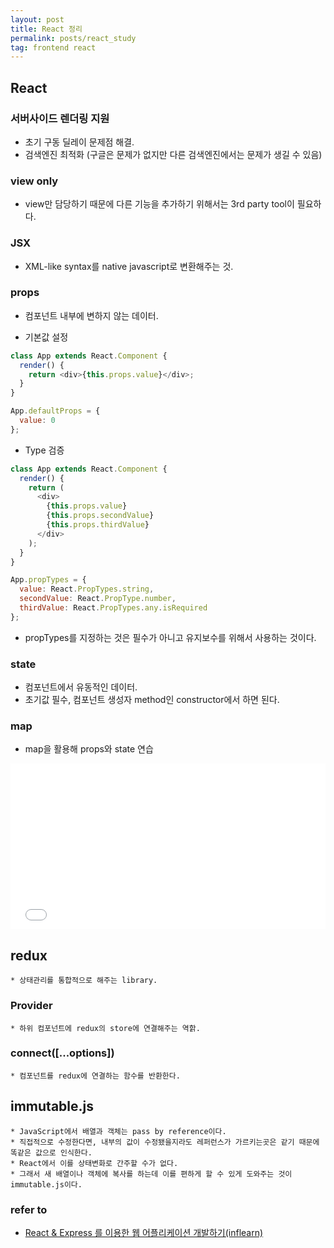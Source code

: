 ```yaml
---
layout: post
title: React 정리
permalink: posts/react_study
tag: frontend react
---
```


## React

### 서버사이드 렌더링 지원

- 초기 구동 딜레이 문제점 해결.
- 검색엔진 최적화 (구글은 문제가 없지만 다른 검색엔진에서는 문제가 생길 수 있음)

### view only

- view만 담당하기 때문에 다른 기능을 추가하기 위해서는 3rd party tool이 필요하다.

### JSX

- XML-like syntax를 native javascript로 변환해주는 것.

### props

- 컴포넌트 내부에 변하지 않는 데이터.

- 기본값 설정

```javascript
class App extends React.Component {
  render() {
    return <div>{this.props.value}</div>;
  }
}

App.defaultProps = {
  value: 0
};
```

- Type 검증

```javascript
class App extends React.Component {
  render() {
    return (
      <div>
        {this.props.value}
        {this.props.secondValue}
        {this.props.thirdValue}
      </div>
    );
  }
}

App.propTypes = {
  value: React.PropTypes.string,
  secondValue: React.PropType.number,
  thirdValue: React.PropTypes.any.isRequired
};
```

- propTypes를 지정하는 것은 필수가 아니고 유지보수를 위해서 사용하는 것이다.

### state

- 컴포넌트에서 유동적인 데이터.
- 초기값 필수, 컴포넌트 생성자 method인 constructor에서 하면 된다.

### map

- map을 활용해 props와 state 연습

<iframe height='265' scrolling='no' title='how to ' src='//codepen.io/austinpark420/embed/YLmOZz/?height=265&theme-id=0&default-tab=js,result&embed-version=2' frameborder='no' allowtransparency='true' allowfullscreen='true' style='width: 100%;'>See the Pen <a href='https://codepen.io/austinpark420/pen/YLmOZz/'>how to </a> by YongMin Park (<a href='https://codepen.io/austinpark420'>@austinpark420</a>) on <a href='https://codepen.io'>CodePen</a>.
</iframe>

## redux

    * 상태관리를 통합적으로 해주는 library.

### Provider

    * 하위 컴포넌트에 redux의 store에 연결해주는 역핡.

### connect([...options])

    * 컴포넌트를 redux에 연결하는 함수를 반환한다.

## immutable.js

    * JavaScript에서 배열과 객체는 pass by reference이다.
    * 직접적으로 수정한다면, 내부의 값이 수정됐을지라도 레퍼런스가 가르키는곳은 같기 때문에 똑같은 값으로 인식한다.
    * React에서 이를 상태변화로 간주할 수가 없다.
    * 그래서 새 배열이나 객체에 복사를 하는데 이를 편하게 할 수 있게 도와주는 것이 immutable.js이다.

### refer to

- [React & Express 를 이용한 웹 어플리케이션 개발하기(inflearn)](https://www.inflearn.com/course/react-%EA%B0%95%EC%A2%8C-velopert/)
